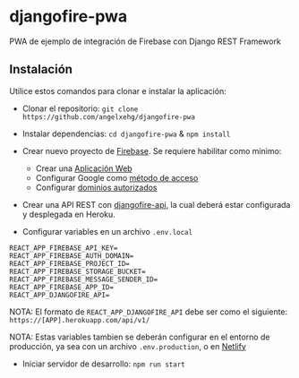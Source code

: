 # djangofire-pwa

PWA de ejemplo de integración de Firebase con Django REST Framework

## Instalación

Utilice estos comandos para clonar e instalar la aplicación:

- Clonar el repositorio: `git clone https://github.com/angelxehg/djangofire-pwa`

- Instalar dependencias: `cd djangofire-pwa` & `npm install`

- Crear nuevo proyecto de [Firebase](https://console.firebase.google.com/). Se requiere habilitar como minimo:

  - Crear una [Aplicación Web](https://firebase.google.com/docs/web/setup#register-app)
  - Configurar Google como [método de acceso](https://firebase.google.com/docs/auth/web/google-signin#before_you_begin)
  - Configurar [dominios autorizados](https://support.google.com/firebase/answer/6400741)

- Crear una API REST con [djangofire-api](https://github.com/angelxehg/djangofire-api), la cual deberá estar configurada y desplegada en Heroku.

- Configurar variables en un archivo `.env.local`

```env
REACT_APP_FIREBASE_API_KEY=
REACT_APP_FIREBASE_AUTH_DOMAIN=
REACT_APP_FIREBASE_PROJECT_ID=
REACT_APP_FIREBASE_STORAGE_BUCKET=
REACT_APP_FIREBASE_MESSAGE_SENDER_ID=
REACT_APP_FIREBASE_APP_ID=
REACT_APP_DJANGOFIRE_API=
```

NOTA: El formato de `REACT_APP_DJANGOFIRE_API` debe ser como el siguiente: `https://[APP].herokuapp.com/api/v1/`

NOTA: Estas variables tambien se deberán configurar en el entorno de producción, ya sea con un archivo `.env.production`, o en [Netlify](https://docs.netlify.com/configure-builds/environment-variables/)

- Iniciar servidor de desarrollo: `npm run start`
